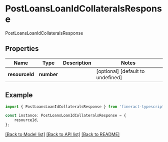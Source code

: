 # PostLoansLoanIdCollateralsResponse

PostLoansLoanIdCollateralsResponse

## Properties

Name | Type | Description | Notes
------------ | ------------- | ------------- | -------------
**resourceId** | **number** |  | [optional] [default to undefined]

## Example

```typescript
import { PostLoansLoanIdCollateralsResponse } from 'fineract-typescript-client';

const instance: PostLoansLoanIdCollateralsResponse = {
    resourceId,
};
```

[[Back to Model list]](../README.md#documentation-for-models) [[Back to API list]](../README.md#documentation-for-api-endpoints) [[Back to README]](../README.md)
